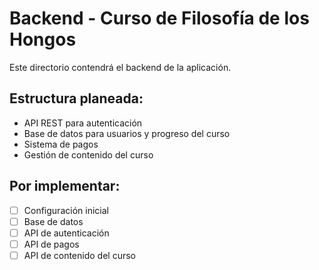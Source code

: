 # Backend - Curso de Filosofía de los Hongos

Este directorio contendrá el backend de la aplicación.

## Estructura planeada:
- API REST para autenticación
- Base de datos para usuarios y progreso del curso
- Sistema de pagos
- Gestión de contenido del curso

## Por implementar:
- [ ] Configuración inicial
- [ ] Base de datos
- [ ] API de autenticación
- [ ] API de pagos
- [ ] API de contenido del curso

